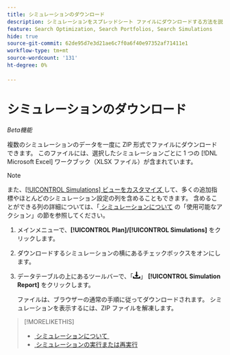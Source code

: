 ```yaml
---
title: シミュレーションのダウンロード
description: シミュレーションをスプレッドシート ファイルにダウンロードする方法を説明します。
feature: Search Optimization, Search Portfolios, Search Simulations
hide: true
source-git-commit: 62de95d7e3d21ae6c7f0a6f40e97352af71411e1
workflow-type: tm+mt
source-wordcount: '131'
ht-degree: 0%

---
```


# シミュレーションのダウンロード

*Beta機能*

複数のシミュレーションのデータを一度に ZIP 形式でファイルにダウンロードできます。 このファイルには、選択したシミュレーションごとに 1 つの [!DNL Microsoft Excel] ワークブック（XLSX ファイル）が含まれています。

>[!NOTE]
>
>また、[[!UICONTROL Simulations] ビューをカスタマイズ &#x200B;](/help/search-social-commerce/common-tasks/data-views/custom-default-views-manage.md) して、多くの追加指標やほとんどのシミュレーション設定の列を含めることもできます。 含めることができる列の詳細については、「[&#x200B; シミュレーションについて &#x200B;](simulation-about.md#simulations-actions) の「使用可能なアクション」の節を参照してください。

1. メインメニューで、**[!UICONTROL Plan]/[!UICONTROL Simulations]** をクリックします。

1. ダウンロードするシミュレーションの横にあるチェックボックスをオンにします。

1. データテーブルの上にあるツールバーで、「![&#x200B; ダウンロード &#x200B;](/help/search-social-commerce/assets/download.png " ダウンロード ")」 **[!UICONTROL Simulation Report]** をクリックします。

   ファイルは、ブラウザーの通常の手順に従ってダウンロードされます。 シミュレーションを表示するには、ZIP ファイルを解凍します。

>[!MORELIKETHIS]
>
>* [&#x200B; シミュレーションについて &#x200B;](simulation-about.md)
>* [&#x200B; シミュレーションの実行または再実行 &#x200B;](simulation-create.md)
